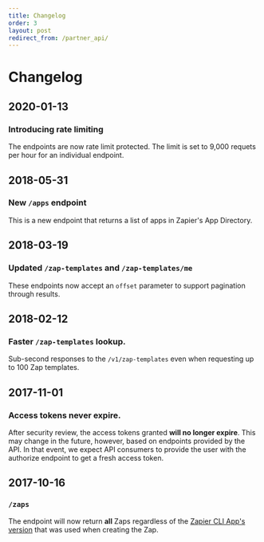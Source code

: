 ```yaml
---
title: Changelog
order: 3
layout: post
redirect_from: /partner_api/
---
```


# Changelog

## 2020-01-13

### Introducing rate limiting

The endpoints are now rate limit protected. The limit is set to 9,000 requets per hour for an individual endpoint.

## 2018-05-31

### New `/apps` endpoint

This is a new endpoint that returns a list of apps in Zapier's App Directory.

## 2018-03-19

### Updated `/zap-templates` and `/zap-templates/me`

These endpoints now accept an `offset` parameter to support pagination through results.

## 2018-02-12

### Faster `/zap-templates` lookup.

Sub-second responses to the `/v1/zap-templates` even when requesting up to 100 Zap templates.

## 2017-11-01

### Access tokens never expire.

After security review, the access tokens granted **will no longer expire**. This may change in the future, however, based on endpoints provided by the API. In that event, we expect API consumers to provide the user with the authorize endpoint to get a fresh access token.

## 2017-10-16

###  `/zaps`

The endpoint will now return **all** Zaps regardless of the [Zapier CLI App's version](https://github.com/zapier/zapier-platform-cli) that was used when creating the Zap.
